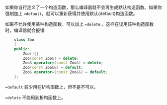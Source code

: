 
如果你自行定义了一个构造函数，那么编译器就不会再生成默认构造函数。如果你强制加上 `=default`，就可以重新获得并使用默认(default)构造函数。

如果不允许使用某种构造函数，可以加上 `=delete` 。这样在误用该种构造函数时，编译器就会报错:
```c++
    class Zoo
    {
    public:
        Zoo(){}
        Zoo(const Zoo&) = delete;
        Zoo& operator=(const Zoo&) = delete;
        Zoo(const Zoo&&) = default;
        Zoo& operator=(const Zoo&&) = default;
    };
```

`=default` 较少用在析构函数上，但不是不可以。

`=delete` 不能用到析构函数上。
